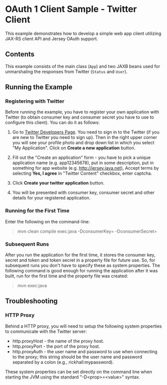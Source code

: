 <!--

    DO NOT ALTER OR REMOVE COPYRIGHT NOTICES OR THIS HEADER.

    Copyright (c) 2015-2017 Oracle and/or its affiliates. All rights reserved.

    The contents of this file are subject to the terms of either the GNU
    General Public License Version 2 only ("GPL") or the Common Development
    and Distribution License("CDDL") (collectively, the "License").  You
    may not use this file except in compliance with the License.  You can
    obtain a copy of the License at
    https://oss.oracle.com/licenses/CDDL+GPL-1.1
    or LICENSE.txt.  See the License for the specific
    language governing permissions and limitations under the License.

    When distributing the software, include this License Header Notice in each
    file and include the License file at LICENSE.txt.

    GPL Classpath Exception:
    Oracle designates this particular file as subject to the "Classpath"
    exception as provided by Oracle in the GPL Version 2 section of the License
    file that accompanied this code.

    Modifications:
    If applicable, add the following below the License Header, with the fields
    enclosed by brackets [] replaced by your own identifying information:
    "Portions Copyright [year] [name of copyright owner]"

    Contributor(s):
    If you wish your version of this file to be governed by only the CDDL or
    only the GPL Version 2, indicate your decision by adding "[Contributor]
    elects to include this software in this distribution under the [CDDL or GPL
    Version 2] license."  If you don't indicate a single choice of license, a
    recipient has the option to distribute your version of this file under
    either the CDDL, the GPL Version 2 or to extend the choice of license to
    its licensees as provided above.  However, if you add GPL Version 2 code
    and therefore, elected the GPL Version 2 license, then the option applies
    only if the new code is made subject to such option by the copyright
    holder.

-->

OAuth 1 Client Sample - Twitter Client
======================================

This example demonstrates how to develop a simple web app client
utilizing JAX-RS client API and Jersey OAuth support.

Contents
--------

This example consists of the main class (`App`) and two JAXB beans used
for unmarshaling the responses from Twitter (`Status` and `User`).

Running the Example
-------------------

### Registering with Twitter

Before running the example, you have to register your own application
with Twitter (to obtain consumer key and consumer secret you have to use
to configure this client). You can do it as follows:

1.  Go to [Twitter Developers Page](http://dev.twitter.com/). You need
    to sign in to the Twitter (if you are new to Twitter you need to
    sign up). Then in the right upper corner you will see your profile
    photo and drop down list in which you select "My Application". Click
    on **Create a new application** button.

2.  Fill out the "Create an application" form - you have to pick a
    unique application name (e.g. app12345678), put in some description,
    put in something for app website (e.g. http://jersey.java.net),
    Accept terms by selecting **Yes, I agree** in "Twitter Content"
    checkbox, enter captcha.

3.  Click **Create your twitter application** button.

4.  You will be presented with consumer key, consumer secret and other
    details for your registered application.

### Running for the First Time

Enter the following on the command-line:

>    mvn clean compile exec:java -DconsumerKey=<consumer key assigned to your app> -DconsumerSecret=<consumer secret assigned to your app>

### Subsequent Runs

After you run the application for the first time, it stores the consumer
key, secret and token and token secret in a property file for future
use. So, for subsequent runs you don't have to specify these as system
properties. The following command is good enough for running the
application after it was built, run for the first time and the property
file was created:

>    mvn exec:java

Troubleshooting
---------------

### HTTP Proxy

Behind a HTTP proxy, you will need to setup the following system
properties to communicate with the Twitter server:

-   http.proxyHost - the name of the proxy host.
-   http.proxyPort - the port of the proxy host.
-   http.proxyAuth - the user name and password to use when connecting
    to the proxy; this string should be the user name and password
    separated by a colon (e.g., rickhall:mypassword).

These system properties can be set directly on the command line when
starting the JVM using the standard "-D&lt;prop&gt;=&lt;value&gt;"
syntax.
